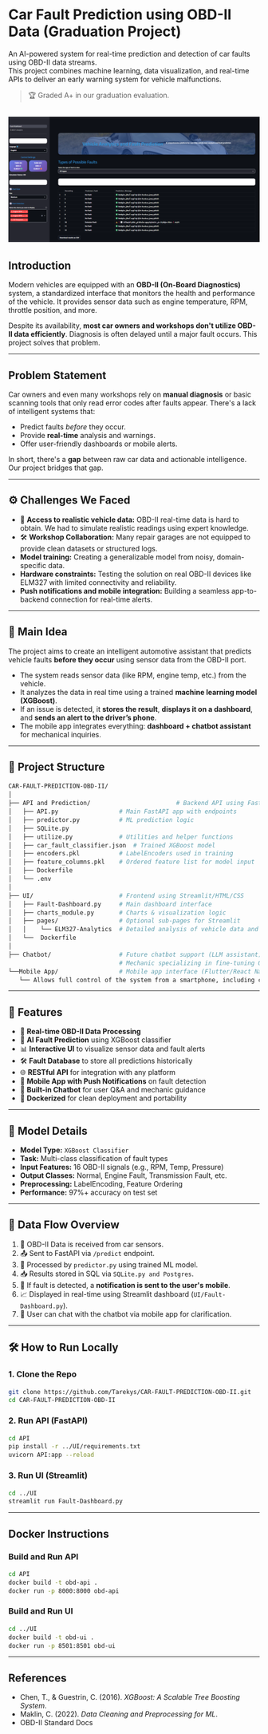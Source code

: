 
# Car Fault Prediction using OBD-II Data (Graduation Project)

An AI-powered system for real-time prediction and detection of car faults using OBD-II data streams.  
This project combines machine learning, data visualization, and real-time APIs to deliver an early warning system for vehicle malfunctions.

> 🏆 Graded A+ in our graduation evaluation.

![Car-fault-prediction Demo](assets/dashboard0.png)
---

## Introduction

Modern vehicles are equipped with an **OBD-II (On-Board Diagnostics)** system, a standardized interface that monitors the health and performance of the vehicle. It provides sensor data such as engine temperature, RPM, throttle position, and more.

Despite its availability, **most car owners and workshops don't utilize OBD-II data efficiently**. Diagnosis is often delayed until a major fault occurs. This project solves that problem.

---

## Problem Statement

Car owners and even many workshops rely on **manual diagnosis** or basic scanning tools that only read error codes after faults appear. There's a lack of intelligent systems that:

- Predict faults *before* they occur.
- Provide **real-time** analysis and warnings.
- Offer user-friendly dashboards or mobile alerts.

In short, there's a **gap** between raw car data and actionable intelligence.  
Our project bridges that gap.

---

## ⚙️ Challenges We Faced

- 🔧 **Access to realistic vehicle data:** OBD-II real-time data is hard to obtain. We had to simulate realistic readings using expert knowledge.
- 🛠️ **Workshop Collaboration:** Many repair garages are not equipped to provide clean datasets or structured logs.
-  **Model training:** Creating a generalizable model from noisy, domain-specific data.
- **Hardware constraints:** Testing the solution on real OBD-II devices like ELM327 with limited connectivity and reliability.
- **Push notifications and mobile integration:** Building a seamless app-to-backend connection for real-time alerts.

---

## 📌 Main Idea

The project aims to create an intelligent automotive assistant that predicts vehicle faults **before they occur** using sensor data from the OBD-II port.

- The system reads sensor data (like RPM, engine temp, etc.) from the vehicle.
- It analyzes the data in real time using a trained **machine learning model (XGBoost)**.
- If an issue is detected, it **stores the result**, **displays it on a dashboard**, and **sends an alert to the driver’s phone**.
- The mobile app integrates everything: **dashboard + chatbot assistant** for mechanical inquiries.
  
---

## 📁 Project Structure

```bash
CAR-FAULT-PREDICTION-OBD-II/
│
├── API and Prediction/                        # Backend API using FastAPI
│   ├── API.py                 # Main FastAPI app with endpoints
│   ├── predictor.py           # ML prediction logic
│   ├── SQLite.py              
│   ├── utilize.py             # Utilities and helper functions
│   ├── car_fault_classifier.json  # Trained XGBoost model
│   ├── encoders.pkl           # LabelEncoders used in training
│   ├── feature_columns.pkl    # Ordered feature list for model input
│   ├── Dockerfile
│   └── .env
│
├── UI/                        # Frontend using Streamlit/HTML/CSS
│   ├── Fault-Dashboard.py     # Main dashboard interface
│   ├── charts_module.py       # Charts & visualization logic
│   ├── pages/                 # Optional sub-pages for Streamlit
│   │    └── ELM327-Analytics  # Detailed analysis of vehicle data and prediction data.
│   └──  Dockerfile
│
├── Chatbot/                   # Future chatbot support (LLM assistant)
                               # Mechanic specializing in fine-tuning Qwen2.5B <Unsloth>
└──Mobile App/                 # Mobile app interface (Flutter/React Native)
   └── Allows full control of the system from a smartphone, including chatbots, payment, and turning the device ON and OFF - OBD-II ELM 327 device.
```

---

## 🚀 Features

- 🔌 **Real-time OBD-II Data Processing**
- 🤖 **AI Fault Prediction** using XGBoost classifier
- 📊 **Interactive UI** to visualize sensor data and fault alerts
- 🛠️ **Fault Database** to store all predictions historically
- 🌐 **RESTful API** for integration with any platform
- 📱 **Mobile App with Push Notifications** on fault detection
- 💬 **Built-in Chatbot** for user Q&A and mechanic guidance
- 🐳 **Dockerized** for clean deployment and portability

---

## 🧠 Model Details

- **Model Type:** `XGBoost Classifier`
- **Task:** Multi-class classification of fault types
- **Input Features:** 16 OBD-II signals (e.g., RPM, Temp, Pressure)
- **Output Classes:** Normal, Engine Fault, Transmission Fault, etc.
- **Preprocessing:** LabelEncoding, Feature Ordering
- **Performance:** 97%+ accuracy on test set

---

## 🔄 Data Flow Overview

1. 🚗 OBD-II Data is received from car sensors.
2. 📤 Sent to FastAPI via `/predict` endpoint.
3. 🤖 Processed by `predictor.py` using trained ML model.
4. 📥 Results stored in SQL via `SQLite.py and Postgres`.
5. 📲 If fault is detected, a **notification is sent to the user's mobile**.
6. 📈 Displayed in real-time using Streamlit dashboard (`UI/Fault-Dashboard.py`).
7. 💬 User can chat with the chatbot via mobile app for clarification.

---

## 🛠️ How to Run Locally

### 1. Clone the Repo
```bash
git clone https://github.com/Tarekys/CAR-FAULT-PREDICTION-OBD-II.git
cd CAR-FAULT-PREDICTION-OBD-II
```

### 2. Run API (FastAPI)
```bash
cd API
pip install -r ../UI/requirements.txt
uvicorn API:app --reload
```

### 3. Run UI (Streamlit)
```bash
cd ../UI
streamlit run Fault-Dashboard.py
```

---

## Docker Instructions
### Build and Run API
```bash
cd API
docker build -t obd-api .
docker run -p 8000:8000 obd-api
```

### Build and Run UI
```bash
cd ../UI
docker build -t obd-ui .
docker run -p 8501:8501 obd-ui
```

---

## References

- Chen, T., & Guestrin, C. (2016). *XGBoost: A Scalable Tree Boosting System*.
- Maklin, C. (2022). *Data Cleaning and Preprocessing for ML*.
- OBD-II Standard Docs

